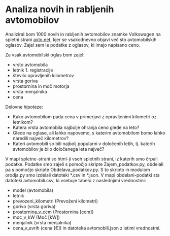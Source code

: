 # Analiza novih in rabljenih avtomobilov

Analiziral bom 1000 novih in rabljenih avtomobilov znamke Volkswagen na spletni 
strani [avto.net](https://www.avto.net/Ads/results.asp?znamka=Volkswagen), kjer se
vsakodnevno objavi več sto avtomobilskih oglasov. Zajel sem le podatke z oglasov,
ki imajo napisano ceno.

Za vsak avtomobilski oglas bom zajel:
* vrsto avtomobila
* letnik 1. registracije
* število opravljenih kilometrov
* vrsta goriva
* prostornina in moč motorja
* vrsta menjalnika
* cena

Delovne hipoteze:
* Kako avtomobilom pada cena v primerjavi z opravljenimi kilometri oz. letnikom?
* Katera vrsta avtomobila najbolje ohranja ceno glede na leto?
* Glede na oglase, ali lahko napovemo, s katerim avtomobilom bomo lahko naredili
največ kilometrov?
* Kateri avtomobili so bili najbolj popularni v določenih letih, tj. katerih
avtomobilov je bilo določenega leta največ?

V mapi spletne-strani so html-ji vseh spletnih strani, iz katerih smo črpali podatke. Podatke smo zajeli s pomočjo skripte Zajem_podatkov.py, obdelali pa s pomočjo skripte Obdelava_podatkov.py. S to skripto in modulom orodja.py smo izdelali datoteki *.csv in *.json. V mapi obdelani-podatki sta datoteki avtomobili.csv, ki vsebuje tabelo z naslednjimi vrednostmi:
* model (avtomobila)
* letnik
* prevozeni_kilometri (Prevoženi kilometri)
* gorivo (vrsta goriva)
* prostornina_v_ccm (Prostornina \[ccm\])
* moc_v_kW (Moč \[kW\])
* menjalnik (vrsta menjalnika)
* cena_v_evrih (cena \[€\])
in datoteka avtomobili.json z istimi vrednostmi.